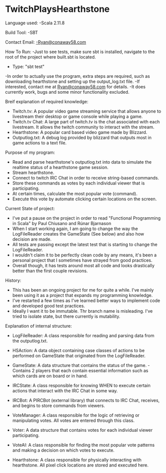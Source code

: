 # TwitchPlaysHearthstone

Language used:
-Scala 2.11.8

Build Tool:
-SBT

Contact Email:
-Ryan@conaway58.com

How To Run:
-Just to see tests, make sure sbt is installed, navigate to the root of the project where built.sbt is located.
- Type: "sbt test"

-In order to actually use the program, extra steps are required, such as downloading hearthstone and setting up the output_log.txt file.
-If interested, contact me at Ryan@conaway58.com for details.
-It does currently work, bugs and some minor functionality excluded.

Breif explanation of required knowledge:
- Twitch.tv: A popular video game streaming service that allows anyone to livestream their desktop or game console while playing a game.
- Twitch.tv Chat: A large part of twitch.tv is the chat associated with each livestream. It allows the twitch community to interact with the stream.
- Hearthstone: A popular card based video game made by Blizzard.
- Outputlog.txt: A debug log provided by blizzard that outputs most in game actions to a text file.

Purpose of my program:
- Read and parse hearthstone's outputlog.txt into data to simulate the realtime status of a hearthstone game session.
- Stream hearthstone.
- Connect to twitch IRC Chat in order to receive string-based commands.
- Store these commands as votes by each individual viewer that is participating.
- At certain times, calculate the most popular vote (command).
- Execute this vote by automate clicking certain locations on the screen.


Current State of project:
- I've put a pause on the project in order to read "Functional Programming in Scala" by Paul Chiusano and Rúnar Bjarnason
- When I start working again, I am going to change the way the LogFileReader creates the GameState (See below) and also how decision are made.
- All tests are passing except the latest test that is starting to change the LogFileReader.
- I wouldn't claim it to be perfectly clean code by any means, it's been a personal project that I sometimes have strayed from good practices.
- Overall though, it has tests around most all code and looks drastically better than the first couple revisions.


History:
- This has been an ongoing project for me for quite a while. I've mainly been using it as a project that expands my programming knowledge.
- I've restarted a few times as I've learned better ways to implement code and developed good test practices.
- Ideally I want it to be immutable. Thr branch name is misleading. I've tried to isolate state, but there currently is mutability.


Explanation of internal structure:

- LogFileReader: A class responsible for reading and parsing data from the outputlog.txt.
- HSAction: A data object containing case classes of actions to be performed on GameState that originated from the LogFileReader.
- GameState: A data structure that contains the status of the game.
             - Contains 2 players that each contain essential information such as which cards are on board or in hand.
      
- IRCState: A class responsible for knowing WHEN to execute certain actions that interact with the IRC Chat in some way.
- IRCBot: A PIRCBot (external library) that connects to IRC Chat, receives, and begins to store commands from viewers.
- VoteManager: A class responsible for the logic of retrieving or manipulating votes. All votes are entered through this class.
- Voter: A data structure that contains votes for each individual viewer participating.
- VoteAI: A class responsible for finding the most popular vote patterns and making a decision on which votes to execute.
- Hearthstone: A class responsible for physically interacting with hearthstone. All pixel click locations are stored and executed here.




